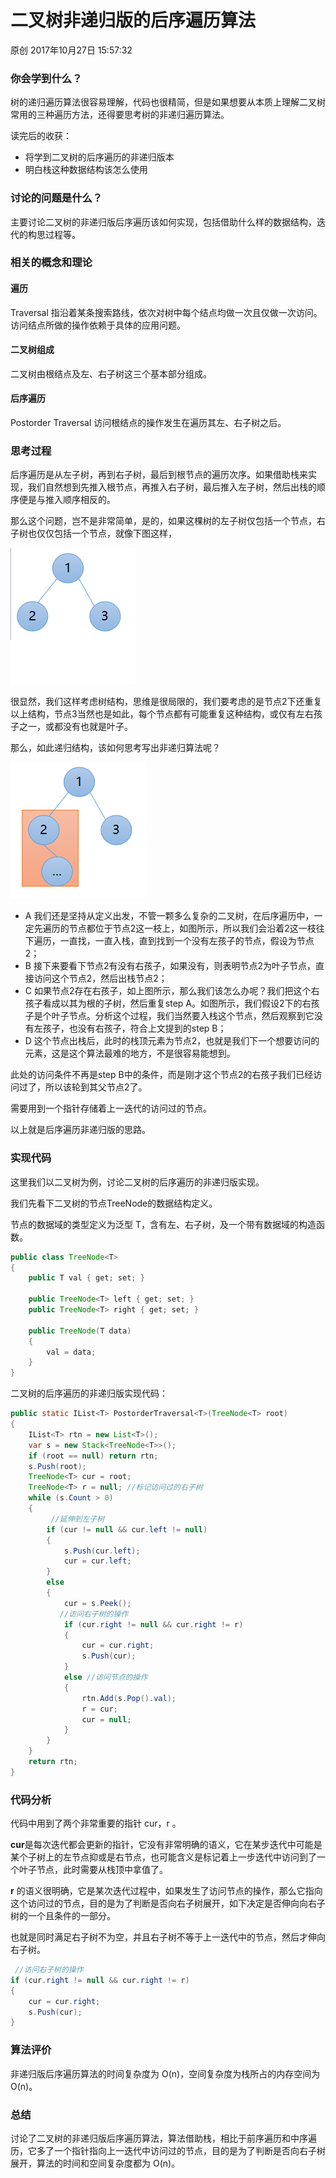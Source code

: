 # 二叉树非递归版的后序遍历算法

 原创  2017年10月27日 15:57:32

### 你会学到什么？

树的递归遍历算法很容易理解，代码也很精简，但是如果想要从本质上理解二叉树常用的三种遍历方法，还得要思考树的非递归遍历算法。

读完后的收获：

* 将学到二叉树的后序遍历的非递归版本
* 明白栈这种数据结构该怎么使用

### 讨论的问题是什么？

主要讨论二叉树的非递归版后序遍历该如何实现，包括借助什么样的数据结构，迭代的构思过程等。

### 相关的概念和理论

#### 遍历

Traversal 指沿着某条搜索路线，依次对树中每个结点均做一次且仅做一次访问。访问结点所做的操作依赖于具体的应用问题。

#### 二叉树组成

二叉树由根结点及左、右子树这三个基本部分组成。

#### 后序遍历

Postorder Traversal 访问根结点的操作发生在遍历其左、右子树之后。

### 思考过程

后序遍历是从左子树，再到右子树，最后到根节点的遍历次序。如果借助栈来实现，我们自然想到先推入根节点，再推入右子树，最后推入左子树，然后出栈的顺序便是与推入顺序相反的。

那么这个问题，岂不是非常简单，是的，如果这棵树的左子树仅包括一个节点，右子树也仅仅包括一个节点，就像下图这样，

  
![这里写图片描述][5]

很显然，我们这样考虑树结构，思维是很局限的，我们要考虑的是节点2下还重复以上结构，节点3当然也是如此，每个节点都有可能重复这种结构，或仅有左右孩子之一，或都没有也就是叶子。

那么，如此递归结构，该如何思考写出非递归算法呢？

  
![这里写图片描述][6]

* A 我们还是坚持从定义出发，不管一颗多么复杂的二叉树，在后序遍历中，一定先遍历的节点都位于节点2这一枝上，如图所示，所以我们会沿着2这一枝往下遍历，一直找，一直入栈，直到找到一个没有左孩子的节点，假设为节点2；
* B 接下来要看下节点2有没有右孩子，如果没有，则表明节点2为叶子节点，直接访问这个节点2，然后出栈节点2；
* C 如果节点2存在右孩子，如上图所示，那么我们该怎么办呢？我们把这个右孩子看成以其为根的子树，然后重复step A。如图所示，我们假设2下的右孩子是个叶子节点。分析这个过程，我们当然要入栈这个节点，然后观察到它没有左孩子，也没有右孩子，符合上文提到的step B；
* D 这个节点出栈后，此时的栈顶元素为节点2，也就是我们下一个想要访问的元素，这是这个算法最难的地方，不是很容易能想到。

此处的访问条件不再是step B中的条件，而是刚才这个节点2的右孩子我们已经访问过了，所以该轮到其父节点2了。

需要用到一个指针存储着上一迭代的访问过的节点。

以上就是后序遍历非递归版的思路。

### 实现代码

这里我们以二叉树为例，讨论二叉树的后序遍历的非递归版实现。

我们先看下二叉树的节点TreeNode的数据结构定义。

节点的数据域的类型定义为泛型 T，含有左、右子树，及一个带有数据域的构造函数。

```java
public class TreeNode<T>
{
    public T val { get; set; }

    public TreeNode<T> left { get; set; }
    public TreeNode<T> right { get; set; }

    public TreeNode(T data)
    {
        val = data;
    }
}
```

二叉树的后序遍历的非递归版实现代码：

```java
public static IList<T> PostorderTraversal<T>(TreeNode<T> root)
{
    IList<T> rtn = new List<T>();
    var s = new Stack<TreeNode<T>>();
    if (root == null) return rtn;
    s.Push(root);
    TreeNode<T> cur = root;
    TreeNode<T> r = null; //标记访问过的右子树
    while (s.Count > 0)
    {
         //延伸到左子树
        if (cur != null && cur.left != null)
        {
            s.Push(cur.left);
            cur = cur.left;
        }
        else
        {
            cur = s.Peek();
           //访问右子树的操作
            if (cur.right != null && cur.right != r)
            {
                cur = cur.right;
                s.Push(cur);
            }
            else //访问节点的操作
            {
                rtn.Add(s.Pop().val);
                r = cur;
                cur = null;
            }
        }
    }
    return rtn;
}
```

### 代码分析

代码中用到了两个非常重要的指针 cur，r 。

**cur**是每次迭代都会更新的指针，它没有非常明确的语义，它在某步迭代中可能是某个子树上的左节点抑或是右节点，也可能含义是标记着上一步迭代中访问到了一个叶子节点，此时需要从栈顶中拿值了。

**r** 的语义很明确，它是某次迭代过程中，如果发生了访问节点的操作，那么它指向这个访问过的节点，目的是为了判断是否向右子树展开，如下决定是否伸向向右子树的一个且条件的一部分。

也就是同时满足右子树不为空，并且右子树不等于上一迭代中的节点，然后才伸向右子树。

```java
 //访问右子树的操作
if (cur.right != null && cur.right != r)
{
    cur = cur.right;
    s.Push(cur);
}
```

### 算法评价

非递归版后序遍历算法的时间复杂度为 O(n)，空间复杂度为栈所占的内存空间为 O(n)。

### 总结

讨论了二叉树的非递归版后序遍历算法，算法借助栈，相比于前序遍历和中序遍历，它多了一个指针指向上一迭代中访问过的节点，目的是为了判断是否向右子树展开，算法的时间和空间复杂度都为 O(n)。

[0]: http://so.csdn.net/so/search/s.do?q=二叉树&t=blog
[1]: http://so.csdn.net/so/search/s.do?q=遍历&t=blog
[2]: http://so.csdn.net/so/search/s.do?q=数据结构&t=blog
[3]: http://so.csdn.net/so/search/s.do?q=栈&t=blog
[4]: http://write.blog.csdn.net/postedit/78365884
[5]: ./img/20171027155442190.png
[6]: ./img/20171027155330053.png